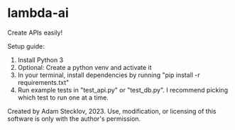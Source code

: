# lambda-ai
Create APIs easily!

Setup guide:
1. Install Python 3
2. Optional: Create a python venv and activate it
3. In your terminal, install dependencies by running "pip install -r requirements.txt"  
4. Run example tests in "test_api.py" or "test_db.py". I recommend picking which test to run one at a time.

Created by Adam Stecklov, 2023.
Use, modification, or licensing of this software is only with the author's permission.
